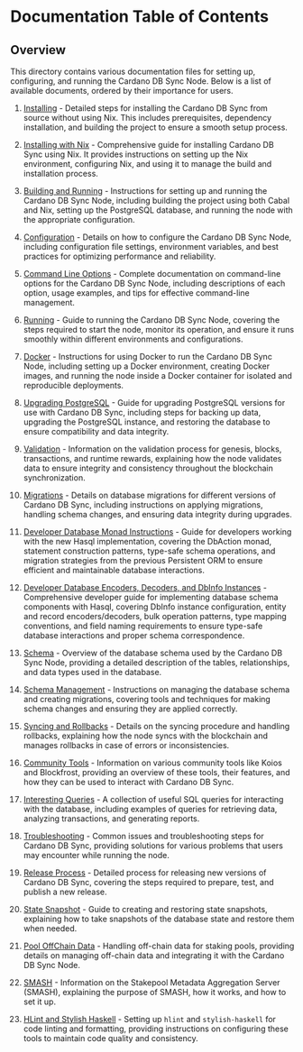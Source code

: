 # Documentation Table of Contents

## Overview

This directory contains various documentation files for setting up, configuring, and running the Cardano DB Sync Node. Below is a list of available documents, ordered by their importance for users.

1. [Installing](https://github.com/IntersectMBO/cardano-db-sync/blob/master/doc/installing.md) - Detailed steps for installing the Cardano DB Sync from source without using Nix. This includes prerequisites, dependency installation, and building the project to ensure a smooth setup process.

2. [Installing with Nix](https://github.com/IntersectMBO/cardano-db-sync/blob/master/doc/installing-with-nix.md) - Comprehensive guide for installing Cardano DB Sync using Nix. It provides instructions on setting up the Nix environment, configuring Nix, and using it to manage the build and installation process.

3. [Building and Running](https://github.com/IntersectMBO/cardano-db-sync/blob/master/doc/building-running.md) - Instructions for setting up and running the Cardano DB Sync Node, including building the project using both Cabal and Nix, setting up the PostgreSQL database, and running the node with the appropriate configuration.

4. [Configuration](https://github.com/IntersectMBO/cardano-db-sync/blob/master/doc/configuration.md) - Details on how to configure the Cardano DB Sync Node, including configuration file settings, environment variables, and best practices for optimizing performance and reliability.

5. [Command Line Options](https://github.com/IntersectMBO/cardano-db-sync/blob/master/doc/command-line-options.md) - Complete documentation on command-line options for the Cardano DB Sync Node, including descriptions of each option, usage examples, and tips for effective command-line management.

6. [Running](https://github.com/IntersectMBO/cardano-db-sync/blob/master/doc/running.md) - Guide to running the Cardano DB Sync Node, covering the steps required to start the node, monitor its operation, and ensure it runs smoothly within different environments and configurations.

7. [Docker](https://github.com/IntersectMBO/cardano-db-sync/blob/master/doc/docker.md) - Instructions for using Docker to run the Cardano DB Sync Node, including setting up a Docker environment, creating Docker images, and running the node inside a Docker container for isolated and reproducible deployments.

8. [Upgrading PostgreSQL](https://github.com/IntersectMBO/cardano-db-sync/blob/master/doc/upgrading-postgresql.md) - Guide for upgrading PostgreSQL versions for use with Cardano DB Sync, including steps for backing up data, upgrading the PostgreSQL instance, and restoring the database to ensure compatibility and data integrity.

9. [Validation](https://github.com/IntersectMBO/cardano-db-sync/blob/master/doc/validation.md) - Information on the validation process for genesis, blocks, transactions, and runtime rewards, explaining how the node validates data to ensure integrity and consistency throughout the blockchain synchronization.

10. [Migrations](https://github.com/IntersectMBO/cardano-db-sync/blob/master/doc/migrations.md) - Details on database migrations for different versions of Cardano DB Sync, including instructions on applying migrations, handling schema changes, and ensuring data integrity during upgrades.

11. [Developer Database Monad Instructions](https://github.com/IntersectMBO/cardano-db-sync/blob/master/doc/databas-monad.md) - Guide for developers working with the new Hasql implementation, covering the DbAction monad, statement construction patterns, type-safe schema operations, and migration strategies from the previous Persistent ORM to ensure efficient and maintainable database interactions.

12. [Developer Database Encoders, Decoders, and DbInfo Instances](https://github.com/IntersectMBO/cardano-db-sync/blob/master/doc/database-encode-decode.md) - Comprehensive developer guide for implementing database schema components with Hasql, covering DbInfo instance configuration, entity and record encoders/decoders, bulk operation patterns, type mapping conventions, and field naming requirements to ensure type-safe database interactions and proper schema correspondence.

13. [Schema](https://github.com/IntersectMBO/cardano-db-sync/blob/master/doc/schema.md) - Overview of the database schema used by the Cardano DB Sync Node, providing a detailed description of the tables, relationships, and data types used in the database.

14. [Schema Management](https://github.com/IntersectMBO/cardano-db-sync/blob/master/doc/schema-management.md) - Instructions on managing the database schema and creating migrations, covering tools and techniques for making schema changes and ensuring they are applied correctly.

15. [Syncing and Rollbacks](https://github.com/IntersectMBO/cardano-db-sync/blob/master/doc/syncing-and-rollbacks.md) - Details on the syncing procedure and handling rollbacks, explaining how the node syncs with the blockchain and manages rollbacks in case of errors or inconsistencies.

16. [Community Tools](https://github.com/IntersectMBO/cardano-db-sync/blob/master/doc/community-tools.md) - Information on various community tools like Koios and Blockfrost, providing an overview of these tools, their features, and how they can be used to interact with Cardano DB Sync.

17. [Interesting Queries](https://github.com/IntersectMBO/cardano-db-sync/blob/master/doc/interesting-queries.md) - A collection of useful SQL queries for interacting with the database, including examples of queries for retrieving data, analyzing transactions, and generating reports.

18. [Troubleshooting](https://github.com/IntersectMBO/cardano-db-sync/blob/master/doc/troubleshooting.md) - Common issues and troubleshooting steps for Cardano DB Sync, providing solutions for various problems that users may encounter while running the node.

19. [Release Process](https://github.com/IntersectMBO/cardano-db-sync/blob/master/doc/release-process.md) - Detailed process for releasing new versions of Cardano DB Sync, covering the steps required to prepare, test, and publish a new release.

20. [State Snapshot](https://github.com/IntersectMBO/cardano-db-sync/blob/master/doc/state-snapshot.md) - Guide to creating and restoring state snapshots, explaining how to take snapshots of the database state and restore them when needed.

21. [Pool OffChain Data](https://github.com/IntersectMBO/cardano-db-sync/blob/master/doc/pool-offchain-data.md) - Handling off-chain data for staking pools, providing details on managing off-chain data and integrating it with the Cardano DB Sync Node.

22. [SMASH](https://github.com/IntersectMBO/cardano-db-sync/blob/master/doc/smash.md) - Information on the Stakepool Metadata Aggregation Server (SMASH), explaining the purpose of SMASH, how it works, and how to set it up.

23. [HLint and Stylish Haskell](https://github.com/IntersectMBO/cardano-db-sync/blob/master/doc/hlint-stylish-haskell.md) - Setting up `hlint` and `stylish-haskell` for code linting and formatting, providing instructions on configuring these tools to maintain code quality and consistency.
